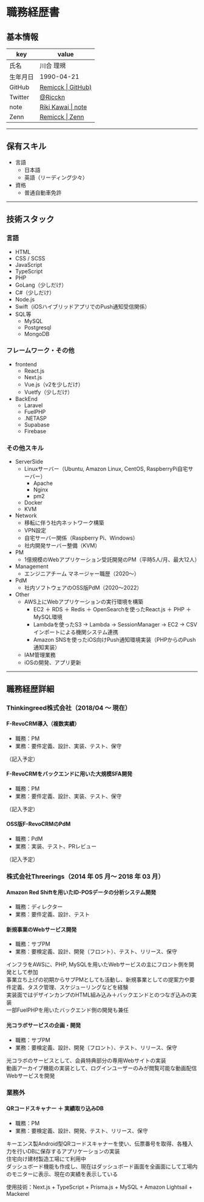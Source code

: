 # 職務経歴書

## 基本情報

|key|value|
|---|---|
|氏名|川合 理規|
|生年月日| 1990-04-21|
|GitHub| [Remicck \| GitHub)](https://github.com/Remicck)|
|Twitter| [@Ricckn](https://twitter.com/Ricckn) |
|note|[Riki Kawai \| note](https://note.com/remicck/) |
|Zenn|[Remicck \| Zenn](https://zenn.dev/remicck)|

---

## 保有スキル

- 言語
  - 日本語
  - 英語（リーディング少々）
- 資格
  - 普通自動車免許

---

## 技術スタック

### 言語

- HTML
- CSS / SCSS
- JavaScript
- TypeScript
- PHP
- GoLang（少しだけ）
- C#（少しだけ）
- Node.js
- Swift（iOSハイブリッドアプリでのPush通知受信関係）
- SQL等
  - MySQL
  - Postgresql
  - MongoDB

### フレームワーク・その他

- frontend
  - React.js
  - Next.js
  - Vue.js（v2を少しだけ）
  - Vuetfy（少しだけ）
- BackEnd
  - Laravel
  - FuelPHP
  - .NETASP
  - Supabase
  - Firebase

### その他スキル

- ServerSide
  - Linuxサーバー（Ubuntu, Amazon Linux, CentOS, RaspberryPi自宅サーバー）
    - Apache
    - Nginx
    - pm2
  - Docker
  - KVM
- Network
  - 移転に伴う社内ネットワーク構築
  - VPN設定
  - 自宅サーバー関係（Raspberry Pi、Windows）
  - 社内開発サーバー整備（KVM）
- PM
  - 1億規模のWebアプリケーション受託開発のPM（平時5人/月、最大12人）
- Management
  - エンジニアチーム マネージャー職歴（2020～）
- PdM
  - 社内ソフトウェアのOSS版PdM（2020～2022）
- Other
  - AWS上にWebアプリケーションの実行環境を構築
    - EC2 ＋ RDS ＋ Redis ＋ OpenSearchを使ったReact.js ＋ PHP ＋ MySQL環境
    - Lambdaを使ったS3 → Lambda → SessionManager → EC2 → CSVインポートによる機関システム連携
    - Amazon SNSを使ったiOS向けPush通知環境実装（PHPからのPush通知実装）
  - IAM管理業務
  - iOSの開発、アプリ更新

---

## 職務経歴詳細

### Thinkingreed株式会社（2018/04 〜 現在）

#### F-RevoCRM導入（複数実績）

- 職務：PM
- 業務：要件定義、設計、実装、テスト、保守

（記入予定）

#### F-RevoCRMをバックエンドに用いた大規模SFA開発

- 職務：PM
- 業務：要件定義、設計、実装、テスト、保守

（記入予定）

#### OSS版F-RevoCRMのPdM

- 職務：PdM
- 業務：実装、テスト、PRレビュー

（記入予定）

### 株式会社Threerings（2014 年 05 月～ 2018 年 03 月）

#### Amazon Red Shiftを用いたID-POSデータの分析システム開発

- 職務：ディレクター
- 業務：要件定義、設計、テスト

#### 新規事業のWebサービス開発

- 職務：サブPM
- 業務：要検定義、設計、開発（フロント）、テスト、リリース、保守

インフラをAWSに、PHP, MySQLを用いたWebサービスの主にフロント側を開発として参加  
事業立ち上げの初期からサブPMとしても活動し、新規事業としての提案力や要件定義、タスク管理、スケジューリングなどを経験  
実装面ではデザインカンプのHTML組み込み＋バックエンドとのつなぎ込みの実装  
一部FuelPHPを用いたバックエンド側の開発も兼任

#### 光コラボサービスの企画・開発

- 職務：サブPM
- 業務：要検定義、設計、開発（フロント）、テスト、リリース、保守

光コラボのサービスとして、会員特典部分の専用Webサイトの実装  
動画アーカイブ機能の実装として、ログインユーザーのみが閲覧可能な動画配信Webサービスを開発  

### 業務外

#### QRコードスキャナー ＋ 実績取り込みDB

- 職務：PM
- 業務：要検定義、設計、開発、テスト、リリース、保守

キーエンス製Android型QRコードスキャナーを使い、伝票番号を取得、各種入力を行いDBに保存するアプリケーションの実装  
住宅向け建材製造工場にて利用中  
ダッシュボード機能も作成し、現在はダッシュボード画面を全画面にして工場内のモニターに表示、現在の実績を表示している

使用技術：Next.js + TypeScript + Prisma.js + MySQL + Amazon Lightsail + Mackerel
